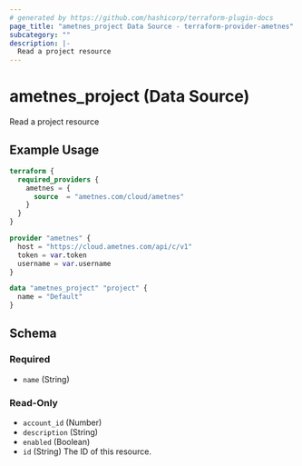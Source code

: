 ```yaml
---
# generated by https://github.com/hashicorp/terraform-plugin-docs
page_title: "ametnes_project Data Source - terraform-provider-ametnes"
subcategory: ""
description: |-
  Read a project resource
---
```


# ametnes_project (Data Source)

Read a project resource

## Example Usage

```terraform
terraform {
  required_providers {
    ametnes = {
      source  = "ametnes.com/cloud/ametnes"
    }
  }
}

provider "ametnes" {
  host = "https://cloud.ametnes.com/api/c/v1"
  token = var.token
  username = var.username
}

data "ametnes_project" "project" {
  name = "Default"
}
```

<!-- schema generated by tfplugindocs -->
## Schema

### Required

- `name` (String)

### Read-Only

- `account_id` (Number)
- `description` (String)
- `enabled` (Boolean)
- `id` (String) The ID of this resource.


